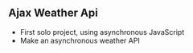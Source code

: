 ## Ajax Weather Api

- First solo project, using asynchronous JavaScript
- Make an asynchronous weather API
